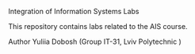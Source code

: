 Integration of Information Systems Labs

This repository contains labs related to the AIS course.

Author Yuliia Dobosh (Group IT-31, Lviv Polytechnic )